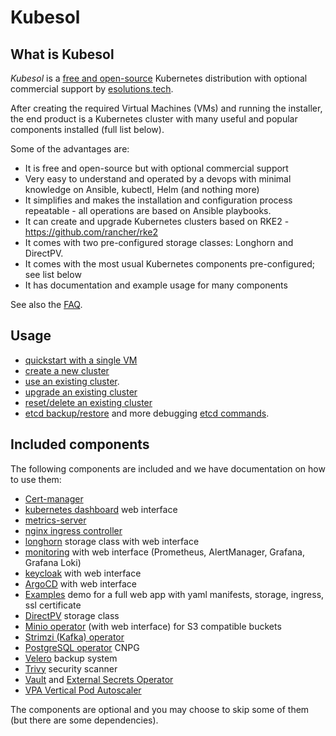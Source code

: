 # Kubesol

## What is Kubesol

_Kubesol_ is a [free and open-source](../LICENSE.md) Kubernetes distribution 
with optional commercial support by [esolutions.tech](https://www.esolutions.tech/kubesol).

After creating the required Virtual Machines (VMs) and running the installer, the end product is a Kubernetes cluster with many useful and popular components installed (full list below).

Some of the advantages are:
- It is free and open-source but with optional commercial support
- Very easy to understand and operated by a devops with minimal knowledge on Ansible, kubectl, Helm (and nothing more)
- It simplifies and makes the installation and configuration process repeatable - all operations are based on Ansible playbooks.
- It can create and upgrade Kubernetes clusters based on RKE2 - https://github.com/rancher/rke2
- It comes with two pre-configured storage classes: Longhorn and DirectPV.
- It comes with the most usual Kubernetes components pre-configured; see list below
- It has documentation and example usage for many components

See also the [FAQ](FAQ.md).

## Usage

- [quickstart with a single VM](cluster/Quickstart.md)
- [create a new cluster](cluster/create-new-cluster.md)
- [use an existing cluster](cluster/use-existing-cluster.md). 
- [upgrade an existing cluster](cluster/upgrade-cluster.md)
- [reset/delete an existing cluster](cluster/reset-cluster.md)
- [etcd backup/restore](cluster/etcd-backup-restore.md) and more debugging [etcd commands](cluster/etcd-commands.md).

## Included components

The following components are included and we have documentation on how to use them:

- [Cert-manager](components/cert-manager.md)
- [kubernetes dashboard](components/kubernetes-dashboard.md) web interface
- [metrics-server](components/kubernetes-metrics-server.md)
- [nginx ingress controller](components/nginx-ingress-controller.yaml)
- [longhorn](components/longhorn.md) storage class with web interface
- [monitoring](components/monitoring.md) with web interface (Prometheus, AlertManager, Grafana, Grafana Loki)
- [keycloak](components/keycloak.md) with web interface
- [ArgoCD](components/argocd.md) with web interface
- [Examples](components/examples.md) demo for a full web app with yaml manifests, storage, ingress, ssl certificate
- [DirectPV](components/directpv.md) storage class
- [Minio operator](components/minio.md) (with web interface) for S3 compatible buckets
- [Strimzi (Kafka) operator](components/strimzi-kafka.md)
- [PostgreSQL operator](components/postgres-cnpg.md) CNPG
- [Velero](components/velero.md) backup system
- [Trivy](components/trivy.md) security scanner
- [Vault](components/vault.md) and [External Secrets Operator](components/external-secrets.md)
- [VPA Vertical Pod Autoscaler](components/vpa.md)


The components are optional and you may choose to skip some of them (but there are some dependencies).


